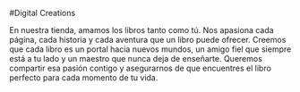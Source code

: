 #Digital Creations

En nuestra tienda, amamos los libros tanto como tú. Nos apasiona cada página, cada historia y cada aventura que un libro puede ofrecer. Creemos que cada libro es un portal hacia nuevos mundos, un amigo fiel que siempre está a tu lado y un maestro que nunca deja de enseñarte. Queremos compartir esa pasión contigo y asegurarnos de que encuentres el libro perfecto para cada momento de tu vida.
